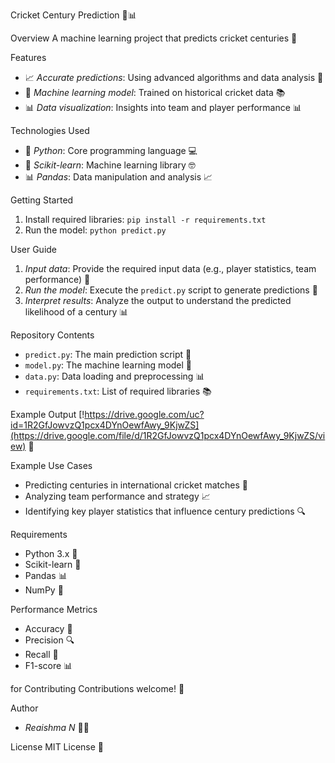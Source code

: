 

Cricket Century Prediction 🏏📊

Overview
A machine learning project that predicts cricket centuries 🎯

Features
- 📈 *Accurate predictions*: Using advanced algorithms and data analysis 🤖
- 🤖 *Machine learning model*: Trained on historical cricket data 📚
- 📊 *Data visualization*: Insights into team and player performance 📊

Technologies Used
- 🐍 *Python*: Core programming language 💻
- 🤖 *Scikit-learn*: Machine learning library 🤓
- 📊 *Pandas*: Data manipulation and analysis 📈

Getting Started
1. Install required libraries: `pip install -r requirements.txt`
2. Run the model: `python predict.py`

User Guide
1. *Input data*: Provide the required input data (e.g., player statistics, team performance) 📝
2. *Run the model*: Execute the `predict.py` script to generate predictions 🚀
3. *Interpret results*: Analyze the output to understand the predicted likelihood of a century 📊

Repository Contents
- `predict.py`: The main prediction script 📄
- `model.py`: The machine learning model 🤖
- `data.py`: Data loading and preprocessing 📊
- `requirements.txt`: List of required libraries 📚

Example Output
[!https://drive.google.com/uc?id=1R2GfJowvzQ1pcx4DYnOewfAwy_9KjwZS](https://drive.google.com/file/d/1R2GfJowvzQ1pcx4DYnOewfAwy_9KjwZS/view) 🎥

Example Use Cases
- Predicting centuries in international cricket matches 🏏
- Analyzing team performance and strategy 📈
- Identifying key player statistics that influence century predictions 🔍

Requirements
- Python 3.x 🐍
- Scikit-learn 🤖
- Pandas 📊
- NumPy 🔢

Performance Metrics
- Accuracy 🎯
- Precision 🔍
- Recall 📝
- F1-score 📊

for Contributing
Contributions welcome! 🌟

Author
- *Reaishma N* 🙋‍♀️

License
MIT License 📄

